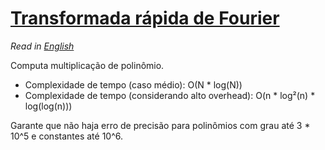# [Transformada rápida de Fourier](fft.cpp)

*Read in [English](README.en.md)*

Computa multiplicação de polinômio.

- Complexidade de tempo (caso médio): O(N * log(N))
- Complexidade de tempo (considerando alto overhead): O(n * log²(n) * log(log(n)))

Garante que não haja erro de precisão para polinômios com grau até 3 * 10^5 e constantes até 10^6.

